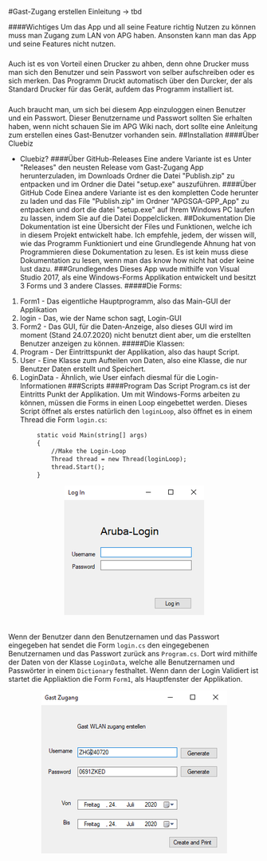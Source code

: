 #Gast-Zugang erstellen
Einleitung -> tbd

####Wichtiges
Um das App und all seine Feature richtig Nutzen zu können muss man Zugang zum LAN von APG haben.
Ansonsten kann man das App und seine Features nicht nutzen. 
#####
Auch ist es von Vorteil einen Drucker zu ahben,
denn ohne Drucker muss man sich den Benutzer und sein Passwort von selber aufschreiben oder es sich merken.
Das Programm Druckt automatisch über den Durcker, der als Standard Drucker für das Gerät, aufdem das Programm installiert ist.
#####
Auch braucht man, um sich bei diesem App einzuloggen einen Benutzer und ein Passwort.
Dieser Benutzername und Passwort sollten Sie erhalten haben, wenn nicht schauen Sie im 
APG Wiki nach, dort sollte eine Anleitung zum erstellen eines Gast-Benutzer vorhanden sein.
##Installation
####Über Cluebiz
 - Cluebiz?
####Über GitHub-Releases
 Eine andere Variante ist es Unter "Releases" den neusten Release vom Gast-Zugang App herunterzuladen,
 im Downloads Ordner die Datei "Publish.zip" zu entpacken und im Ordner die Datei "setup.exe" auszuführen.
####Über GitHub Code
 Einea andere Variante ist es den kompletten Code herunter zu laden und das File "Publish.zip"
 im Ordner "APGSGA-GPP_App" zu entpacken und dort die datei "setup.exe" auf Ihrem Windows PC
 laufen zu lassen, indem Sie auf die Datei Doppelclicken.
##Dokumentation
 Die Dokumentation ist eine Übersicht der Files und Funktionen, welche ich in diesem Projekt entwickelt habe.
 Ich empfehle, jedem, der wissen will, wie das Programm Funktioniert und eine Grundlegende Ahnung hat von Programmieren
 diese Dokumentation zu lesen. Es ist kein muss diese Dokumentation zu lesen, wenn man das know how nicht hat oder keine lust dazu.
###Grundlegendes
 Dieses App wude mithilfe von Visual Studio 2017, als eine Windows-Forms Applikation entwickelt und besitzt 3 Forms und 3 andere Classes.
#####Die Forms: 
  1. Form1 - Das eigentliche Hauptprogramm, also das Main-GUI der Applikation
  2. login - Das, wie der Name schon sagt, Login-GUI
  3. Form2 - Das GUI, für die Daten-Anzeige, also dieses GUI wird im moment (Stand 24.07.2020) nicht benutzt dient aber, um die erstellten Benutzer anzeigen zu können.
#####Die Klassen:
1. Program - Der Eintrittspunkt der Applikation, also das haupt Script.
2. User - Eine Klasse zum Aufteilen von Daten, also eine Klasse, die nur Benutzer Daten erstellt und Speichert.
3. LoginData - Ähnlich, wie User einfach diesmal für die Login-Informationen
###Scripts
####Program
Das Script Program.cs ist der Eintritts Punkt der Applikation. Um mit Windows-Forms arbeiten zu können, müssen die Forms in einen Loop eingebettet werden.
Dieses Script öffnet als erstes natürlich den `loginLoop`, also öffnet es in einem Thread die Form `login.cs`:
```     
        static void Main(string[] args)
        {
            //Make the Login-Loop
            Thread thread = new Thread(loginLoop);
            thread.Start();
        }
```
<div style="text-align:center"><img src="login.png" alt="Form: login.cs" /></div>

######
Wenn der Benutzer dann den Benutzernamen und das Passwort eingegeben hat sendet die Form `login.cs` den eingegebenen Benutzernamen und das Passwort zurück ans `Program.cs`.
Dort wird mithilfe der Daten von der Klasse `LoginData`, welche alle Benutzernamen und Passwörter in einem `Dictionary` festhaltet. 
Wenn dann der Login Validiert ist startet die Appliaktion die Form `Form1`, als Hauptfenster der Applikation. 

<div style="text-align:center"><img src="form1.png" alt="Form: form1.cs" /></div>

######
